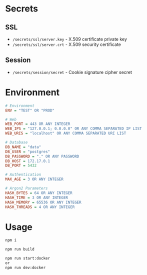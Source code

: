 # Secrets

## SSL
- `/secrets/ssl/server.key` - X.509 certificate private key
- `/secrets/ssl/server.crt` - X.509 security certificate

## Session
- `/secrets/session/secret` - Cookie signature cipher secret



# Environment
```ini
# Environment
ENV = "TEST" OR "PROD"

# Web
WEB_PORT = 443 OR ANY INTEGER
WEB_IPS = "127.0.0.1; 0.0.0.0" OR ANY COMMA SEPARATED IP LIST
WEB_URIS = "localhost" OR ANY COMMA SEPARATED URI LIST

# Database
DB_NAME = "data"
DB_USER = "postgres"
DB_PASSWORD = "." OR ANY PASSWORD
DB_HOST = 172.17.0.1
DB_PORT = 5432

# Authentication
MAX_AGE = 3 OR ANY INTEGER

# Argon2 Parameters
HASH_BYTES = 64 OR ANY INTEGER
HASH_TIME = 3 OR ANY INTEGER
HASH_MEMORY = 65536 OR ANY INTEGER
HASH_THREADS = 4 OR ANY INTEGER
```



# Usage

```sh
npm i

npm run build

npm run start:docker
or 
npm run dev:docker
```